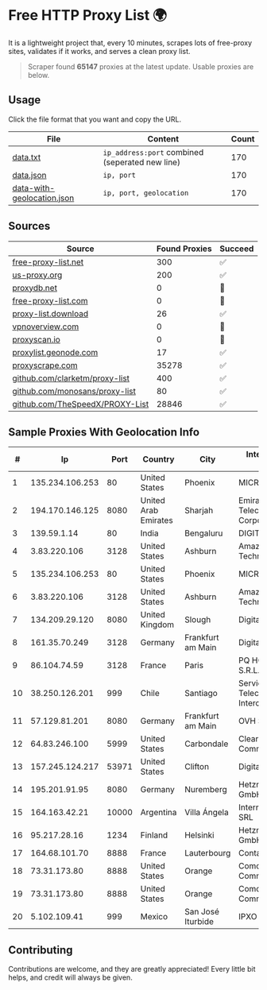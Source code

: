 
# Free HTTP Proxy List 🌍

It is a lightweight project that, every 10 minutes, scrapes lots of free-proxy sites, validates if it works, and serves a clean proxy list.


> Scraper found **65147** proxies at the latest update. Usable proxies are below.

## Usage

Click the file format that you want and copy the URL.


|File|Content|Count|
|----|-------|-----|
|[data.txt](https://raw.githubusercontent.com/themiralay/Proxy-List-World/master/data.txt)|`ip_address:port` combined (seperated new line)|170|
|[data.json](https://raw.githubusercontent.com/themiralay/Proxy-List-World/master/data.json)|`ip, port`|170|
|[data-with-geolocation.json](https://raw.githubusercontent.com/themiralay/Proxy-List-World/master/data-with-geolocation.json)|`ip, port, geolocation`|170|

## Sources

|Source|Found Proxies|Succeed|
|------|-------------|-------|
|[free-proxy-list.net](https://free-proxy-list.net)|300|✅|
|[us-proxy.org](https://www.us-proxy.org)|200|✅|
|[proxydb.net](http://proxydb.net)|0|🚫|
|[free-proxy-list.com](https://free-proxy-list.com/?page=&port=&type%5B%5D=http&type%5B%5D=https&up_time=0&search=Search)|0|🚫|
|[proxy-list.download](https://www.proxy-list.download/HTTP)|26|✅|
|[vpnoverview.com](https://vpnoverview.com/privacy/anonymous-browsing/free-proxy-servers)|0|🚫|
|[proxyscan.io](https://www.proxyscan.io)|0|🚫|
|[proxylist.geonode.com](https://proxylist.geonode.com/api/proxy-list?limit=300&page=1&sort_by=lastChecked&sort_type=desc&protocols=http,https)|17|✅|
|[proxyscrape.com](https://api.proxyscrape.com/v2/?request=displayproxies&protocol=http&timeout=10000&country=all&ssl=all&anonymity=all)|35278|✅|
|[github.com/clarketm/proxy-list](https://raw.githubusercontent.com/clarketm/proxy-list/master/proxy-list-raw.txt)|400|✅|
|[github.com/monosans/proxy-list](https://raw.githubusercontent.com/monosans/proxy-list/main/proxies/http.txt)|80|✅|
|[github.com/TheSpeedX/PROXY-List](https://raw.githubusercontent.com/TheSpeedX/PROXY-List/master/http.txt)|28846|✅|


## Sample Proxies With Geolocation Info

|#|Ip|Port|Country|City|Internet Service Provider|
|-|--|----|-------|----|-------------------------|
|1|135.234.106.253|80|United States|Phoenix|MICROSOFT|
|2|194.170.146.125|8080|United Arab Emirates|Sharjah|Emirates Telecommunications Corporation|
|3|139.59.1.14|80|India|Bengaluru|DIGITALOCEAN|
|4|3.83.220.106|3128|United States|Ashburn|Amazon Technologies Inc.|
|5|135.234.106.253|80|United States|Phoenix|MICROSOFT|
|6|3.83.220.106|3128|United States|Ashburn|Amazon Technologies Inc.|
|7|134.209.29.120|8080|United Kingdom|Slough|DigitalOcean, LLC|
|8|161.35.70.249|3128|Germany|Frankfurt am Main|DigitalOcean, LLC|
|9|86.104.74.59|3128|France|Paris|PQ HOSTING PLUS S.R.L.|
|10|38.250.126.201|999|Chile|Santiago|Servicios De Telecomunicaciones Intercable Ltda.|
|11|57.129.81.201|8080|Germany|Frankfurt am Main|OVH SAS|
|12|64.83.246.100|5999|United States|Carbondale|Clearwave Communications|
|13|157.245.124.217|53971|United States|Clifton|DigitalOcean, LLC|
|14|195.201.91.95|8080|Germany|Nuremberg|Hetzner Online GmbH|
|15|164.163.42.21|10000|Argentina|Villa Ángela|Interret Villa Angela SRL|
|16|95.217.28.16|1234|Finland|Helsinki|Hetzner Online GmbH|
|17|164.68.101.70|8888|France|Lauterbourg|Contabo GmbH|
|18|73.31.173.80|8888|United States|Orange|Comcast Cable Communications|
|19|73.31.173.80|8888|United States|Orange|Comcast Cable Communications|
|20|5.102.109.41|999|Mexico|San José Iturbide|IPXO|



## Contributing

Contributions are welcome, and they are greatly appreciated! Every
little bit helps, and credit will always be given.

